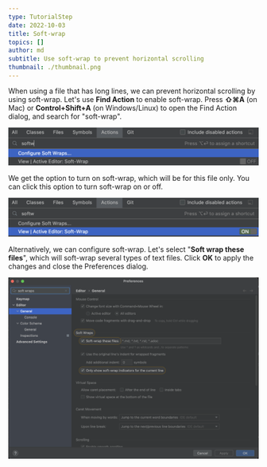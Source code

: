 ```yaml
---
type: TutorialStep
date: 2022-10-03
title: Soft-wrap
topics: []
author: md
subtitle: Use soft-wrap to prevent horizontal scrolling
thumbnail: ./thumbnail.png
---
```


When using a file that has long lines, we can prevent horizontal scrolling by using soft-wrap. Let's use **Find Action** to enable soft-wrap. Press **⇧⌘A** (on Mac) or **Control+Shift+A** (on Windows/Linux) to open the Find Action dialog, and search for "soft-wrap".

![Find action soft-wrap](find-action-softwrap.png)

We get the option to turn on soft-wrap, which will be for this file only. You can click this option to turn soft-wrap on or off. 

![Find action soft-wrap on](find-action-softwrap-on.png)

Alternatively, we can configure soft-wrap. Let's select "**Soft wrap these files**", which will soft-wrap several types of text files. Click **OK** to apply the changes and close the Preferences dialog.

![Configure soft-wrap](config-softwrap.png)
